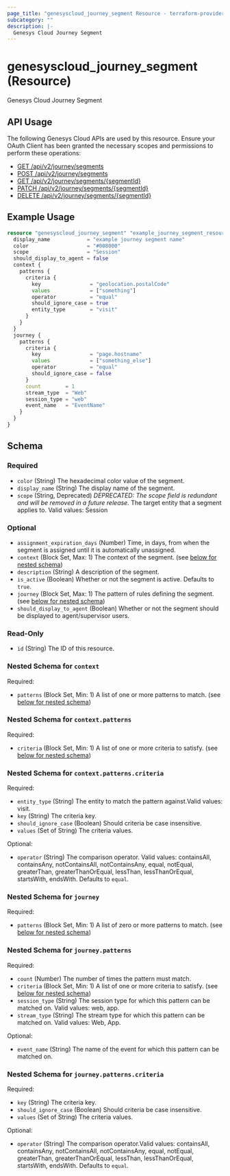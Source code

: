 ```yaml
---
page_title: "genesyscloud_journey_segment Resource - terraform-provider-genesyscloud"
subcategory: ""
description: |-
  Genesys Cloud Journey Segment
---
```

# genesyscloud_journey_segment (Resource)

Genesys Cloud Journey Segment

## API Usage
The following Genesys Cloud APIs are used by this resource. Ensure your OAuth Client has been granted the necessary scopes and permissions to perform these operations:

* [GET /api/v2/journey/segments](https://developer.genesys.cloud/commdigital/digital/webmessaging/journey/journey-apis#get-api-v2-journey-segments)
* [POST /api/v2/journey/segments](https://developer.genesys.cloud/commdigital/digital/webmessaging/journey/journey-apis#post-api-v2-journey-segments)
* [GET /api/v2/journey/segments/{segmentId}](https://developer.genesys.cloud/commdigital/digital/webmessaging/journey/journey-apis#get-api-v2-journey-segments--segmentId-)
* [PATCH /api/v2/journey/segments/{segmentId}](https://developer.genesys.cloud/commdigital/digital/webmessaging/journey/journey-apis#patch-api-v2-journey-segments--segmentId-)
* [DELETE /api/v2/journey/segments/{segmentId}](https://developer.genesys.cloud/commdigital/digital/webmessaging/journey/journey-apis#delete-api-v2-journey-segments--segmentId-)

## Example Usage

```terraform
resource "genesyscloud_journey_segment" "example_journey_segment_resource" {
  display_name            = "example journey segment name"
  color                   = "#008000"
  scope                   = "Session"
  should_display_to_agent = false
  context {
    patterns {
      criteria {
        key                = "geolocation.postalCode"
        values             = ["something"]
        operator           = "equal"
        should_ignore_case = true
        entity_type        = "visit"
      }
    }
  }
  journey {
    patterns {
      criteria {
        key                = "page.hostname"
        values             = ["something_else"]
        operator           = "equal"
        should_ignore_case = false
      }
      count        = 1
      stream_type  = "Web"
      session_type = "web"
      event_name   = "EventName"
    }
  }
}
```

<!-- schema generated by tfplugindocs -->
## Schema

### Required

- `color` (String) The hexadecimal color value of the segment.
- `display_name` (String) The display name of the segment.
- `scope` (String, Deprecated) *DEPRECATED: The scope field is redundant and will be removed in a future release.* The target entity that a segment applies to. Valid values: Session

### Optional

- `assignment_expiration_days` (Number) Time, in days, from when the segment is assigned until it is automatically unassigned.
- `context` (Block Set, Max: 1) The context of the segment. (see [below for nested schema](#nestedblock--context))
- `description` (String) A description of the segment.
- `is_active` (Boolean) Whether or not the segment is active. Defaults to `true`.
- `journey` (Block Set, Max: 1) The pattern of rules defining the segment. (see [below for nested schema](#nestedblock--journey))
- `should_display_to_agent` (Boolean) Whether or not the segment should be displayed to agent/supervisor users.

### Read-Only

- `id` (String) The ID of this resource.

<a id="nestedblock--context"></a>
### Nested Schema for `context`

Required:

- `patterns` (Block Set, Min: 1) A list of one or more patterns to match. (see [below for nested schema](#nestedblock--context--patterns))

<a id="nestedblock--context--patterns"></a>
### Nested Schema for `context.patterns`

Required:

- `criteria` (Block Set, Min: 1) A list of one or more criteria to satisfy. (see [below for nested schema](#nestedblock--context--patterns--criteria))

<a id="nestedblock--context--patterns--criteria"></a>
### Nested Schema for `context.patterns.criteria`

Required:

- `entity_type` (String) The entity to match the pattern against.Valid values: visit.
- `key` (String) The criteria key.
- `should_ignore_case` (Boolean) Should criteria be case insensitive.
- `values` (Set of String) The criteria values.

Optional:

- `operator` (String) The comparison operator. Valid values: containsAll, containsAny, notContainsAll, notContainsAny, equal, notEqual, greaterThan, greaterThanOrEqual, lessThan, lessThanOrEqual, startsWith, endsWith. Defaults to `equal`.




<a id="nestedblock--journey"></a>
### Nested Schema for `journey`

Required:

- `patterns` (Block Set, Min: 1) A list of zero or more patterns to match. (see [below for nested schema](#nestedblock--journey--patterns))

<a id="nestedblock--journey--patterns"></a>
### Nested Schema for `journey.patterns`

Required:

- `count` (Number) The number of times the pattern must match.
- `criteria` (Block Set, Min: 1) A list of one or more criteria to satisfy. (see [below for nested schema](#nestedblock--journey--patterns--criteria))
- `session_type` (String) The session type for which this pattern can be matched on. Valid values: web, app.
- `stream_type` (String) The stream type for which this pattern can be matched on. Valid values: Web, App.

Optional:

- `event_name` (String) The name of the event for which this pattern can be matched on.

<a id="nestedblock--journey--patterns--criteria"></a>
### Nested Schema for `journey.patterns.criteria`

Required:

- `key` (String) The criteria key.
- `should_ignore_case` (Boolean) Should criteria be case insensitive.
- `values` (Set of String) The criteria values.

Optional:

- `operator` (String) The comparison operator.Valid values: containsAll, containsAny, notContainsAll, notContainsAny, equal, notEqual, greaterThan, greaterThanOrEqual, lessThan, lessThanOrEqual, startsWith, endsWith. Defaults to `equal`.

